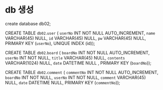 # db 생성

create database db02;

CREATE TABLE `db02`.`user` (
`userNo` INT NOT NULL AUTO_INCREMENT,
`name` VARCHAR(45) NULL,
`id` VARCHAR(45) NULL,
`pw` VARCHAR(45) NULL,
PRIMARY KEY (`userNo`),
UNIQUE INDEX (id));
  
CREATE TABLE `db02`.`board` (
`boardNo` INT NOT NULL AUTO_INCREMENT,
`userNo` INT NOT NULL,
`title` VARCHAR(45) NULL,
`contents` VARCHAR(1024) NULL,
`date` DATETIME NULL ,
PRIMARY KEY (`boardNo`));

CREATE TABLE `db02`.`comment` (
`commentNo` INT NOT NULL AUTO_INCREMENT,
`boardNo` INT NOT NULL,
`userNo` INT NOT NULL,
`comment` VARCHAR(45) NULL,
`date` DATETIME NULL,
PRIMARY KEY (`commentNo`));
